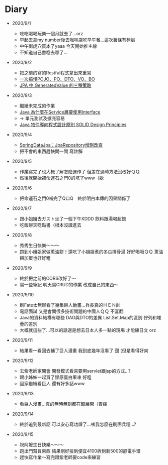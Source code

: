 # Diary

* 2020/9/1
  * 吃吃喝喝玩樂一個月就去了...orz
  * 早起去拿my number後去咖啡店吃早午餐...這次薯條有夠鹹
  * 中午衝虎穴買本了yaaa 今天開始推主線
  * 不知道自己書唸去哪了...
  
* 2020/9/2
  * 把之前的寫的Restful程式拿出來重寫
  * [一次搞懂POJO、PO、DTO、VO、BO](https://hackmd.io/@MonsterLee/HJyAdgRBB)
  * [JPA 中 GeneratedValue 的三種策略](https://medium.com/@BalicantaYao/jpa-%E4%B8%AD-generatedvalue-%E7%9A%84%E4%B8%89%E7%A8%AE%E7%AD%96%E7%95%A5-bedebf1c076d)
  
* 2020/9/3
  * 繼續未完成的作業
  * [Java 為什麼在Service層要使用Interface](https://matthung0807.blogspot.com/2017/12/java-serviceinterface.html)
  * → 單元測試及擴充容易 
  * [Java 物件導向程式設計原則 SOLID Design Principles](https://matthung0807.blogspot.com/2019/08/java-solid-design-principles.html)
  
* 2020/9/4
  * [SpringDataJpa：JpaRepository增删改查](https://blog.csdn.net/fly910905/article/details/78557110)
  * 把不會的東西趕快問一問 寫註解
  
* 2020/9/5
  * 作業寫完了也大概了解怎麼運作了 但差在過時方法沒改好ＱＱ
  * 然後就開始補命運石之門0的坑了www（欸
  
* 2020/9/6
  * 把命運石之門0補完了Q口Q　終於明白本傳的因果關係了
  
* 2020/9/7
  * 跟小姐姐去ガスト坐了一個下午XDDD 飲料跟湯喝超飽
  * 吃飯聊天唸點書（根本沒讀進去

* 2020/9/8
  * 秀秀生日快樂～～～
  * 跑到小姐姐家做蔥油餅！還吃了小姐姐煮的冬瓜排骨湯 好好喝哦ＱＱ 蔥油餅加蛋也好好粗
  
* 2020/9/9
  * 終於把之前的CORS改好了～
  * 寫一些筆記 明天寫CRUD的作業 改成自己的東西～
  
* 2020/9/10
  * 刷Fate太無聊看了幾集巨人動畫...兵長真的ＨＥＮ帥
  * 電話面試 又是會問很多技術問題的中國人ＱＱ 不喜翻
  * Java的資料結構有哪些 DAO與DTO的差異 List.Set.Map的區別 佇列和堆疊的差別 
  * 大概就這些了...可以的話還是想去日本人多一點的現場 才能練日文 orz
  
* 2020/9/11
  * 結果看一看回去補了巨人漫畫 我到底幾年沒看了 囧 (但是看得好爽

* 2020/9/12
  * 去紫老師家開會 開發模式看來要用servlet跟jsp的方式...?
  * 跟小姊姊一起買了膠原蛋白果凍 好粗
  * 回家繼續看巨人 還有好多話www
  
* 2020/9/13
  * 看巨人漫畫...真的無時無刻都在超展開（胃痛

* 2020/9/14
  * 終於追到最新話 可以安心寫功課了...咦我怎麼在刷團兵糧...?
  
* 2020/9/15
  * 祝阿嬤生日快樂～～～
  * 跑出門幫買東西 結果剛好撿到便宜4100折到剩500的靜電手環
  * 趕快寫作業～寫完跟紫老師要code來練習
  
